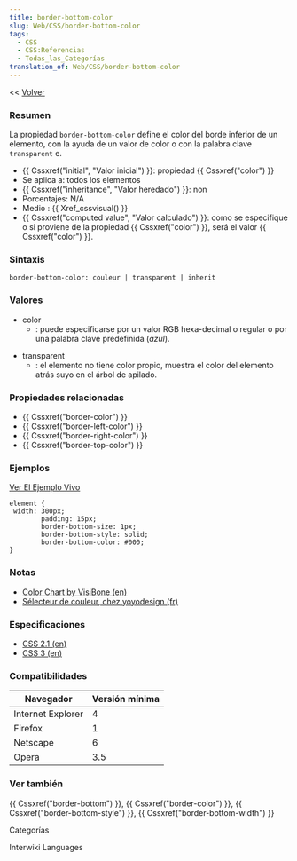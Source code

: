 ```yaml
---
title: border-bottom-color
slug: Web/CSS/border-bottom-color
tags:
  - CSS
  - CSS:Referencias
  - Todas_las_Categorías
translation_of: Web/CSS/border-bottom-color
---
```

<< [Volver](/es/Guía_de_referencia_de_CSS)

### Resumen

La propiedad `border-bottom-color` define el color del borde inferior de un elemento, con la ayuda de un valor de color o con la palabra clave `transparent` e.

- {{ Cssxref("initial", "Valor inicial") }}: propiedad {{ Cssxref("color") }}
- Se aplica a: todos los elementos
- {{ Cssxref("inheritance", "Valor heredado") }}: non
- Porcentajes: N/A
- Medio : {{ Xref_cssvisual() }}
- {{ Cssxref("computed value", "Valor calculado") }}: como se especifique o si proviene de la propiedad {{ Cssxref("color") }}, será el valor {{ Cssxref("color") }}.

### Sintaxis

```
border-bottom-color: couleur | transparent | inherit
```

### Valores

- color
  - : puede especificarse por un valor RGB hexa-decimal o regular o por una palabra clave predefinida (_azul_).

<!---->

- transparent
  - : el elemento no tiene color propio, muestra el color del elemento atrás suyo en el árbol de apilado.

### Propiedades relacionadas

- {{ Cssxref("border-color") }}
- {{ Cssxref("border-left-color") }}
- {{ Cssxref("border-right-color") }}
- {{ Cssxref("border-top-color") }}

### Ejemplos

[Ver El Ejemplo Vivo](/samples/cssref/border.html)

```
element {
 width: 300px;
        padding: 15px;
        border-bottom-size: 1px;
        border-bottom-style: solid;
        border-bottom-color: #000;
}
```

### Notas

- [Color Chart by VisiBone (en)](http://html-color-codes.com/)
- [Sélecteur de couleur, chez yoyodesign (fr)](http://www.yoyodesign.org/outils/ncolor/ncolor.php?langue=fr)

### Especificaciones

- [CSS 2.1 (en)](http://www.w3.org/TR/CSS21/box.html#propdef-border-bottom-color)
- [CSS 3 (en)](http://www.w3.org/TR/css3-background/#border-bottom)

### Compatibilidades

| Navegador         | Versión mínima |
| ----------------- | -------------- |
| Internet Explorer | 4              |
| Firefox           | 1              |
| Netscape          | 6              |
| Opera             | 3.5            |

### Ver también

{{ Cssxref("border-bottom") }}, {{ Cssxref("border-color") }}, {{ Cssxref("border-bottom-style") }}, {{ Cssxref("border-bottom-width") }}

Categorías

Interwiki Languages
